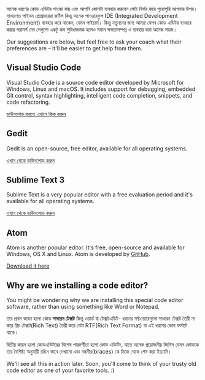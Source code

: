 অনেক ধরণের কোড এডিটর পাওয়া যায় এবং আপনি কোনটা ব্যবহার করবেন সেটা নির্ভর করে পুরোপুরি আপনার উপর। সাধারণত পাইথন প্রোগ্রামাররা জটিল কিন্তু অনেক পাওয়ারফুল IDE (Integrated Development Environment) ব্যবহার করে থাকেন, যেমন পাইচার্ম। কিন্তু নতুনদের জন্য আমরা যেসব কোড এডিটর ব্যবহার করার পরামর্শ দেব সেগুলো একটু কম সুবিধাজনক হলেও সমান ক্ষমতাসম্পন্ন ও ব্যবহার করা অনেক সহজ।

Our suggestions are below, but feel free to ask your coach what their preferences are – it'll be easier to get help from them.

## Visual Studio Code

Visual Studio Code is a source code editor developed by Microsoft for Windows, Linux and macOS. It includes support for debugging, embedded Git control, syntax highlighting, intelligent code completion, snippets, and code refactoring.

[ডাউনলোড করতে এখানে ক্লিক করুন](https://code.visualstudio.com/)

## Gedit

Gedit is an open-source, free editor, available for all operating systems.

[এখান থেকে ডাউনলোড করুন](https://wiki.gnome.org/Apps/Gedit#Download)

## Sublime Text 3

Sublime Text is a very popular editor with a free evaluation period and it's available for all operating systems.

[এখান থেকে ডাউনলোড করুন](https://www.sublimetext.com/3)

## Atom

Atom is another popular editor. It's free, open-source and available for Windows, OS X and Linux. Atom is developed by [GitHub](https://github.com/).

[Download it here](https://atom.io/)

## Why are we installing a code editor?

You might be wondering why we are installing this special code editor software, rather than using something like Word or Notepad.

তার প্রথম কারন হলো কোড **সাধারন টেক্সট** কিন্তু ওয়ার্ড বা টেক্সটএডিট- ধরনের সফ্টওয়্যারগুলো সাধারন টেক্সট তৈরী না করে রিচ টেক্সট(Rich Text) তৈরী করে যেটা RTF(Rich Text Format) বা এই ধরনের কোন ফর্মাটে থাকে। </p> 

দ্বিতীয় কারন হলো কোডএডিটরের বিশেষ পারদর্শীতা হলো কোড এডিটিং, যাতে অনেক প্রয়োজনীয় জিনিস যেমন কোডকে তার বৈশিষ্ঠ্য অনুযায়ী রঙিন ভাবে দেখানো এবং বন্ধনীর(braces) কে নিজে থেকে শেষ করা ইত্যাদি। 

We'll see all this in action later. Soon, you'll come to think of your trusty old code editor as one of your favorite tools. :)